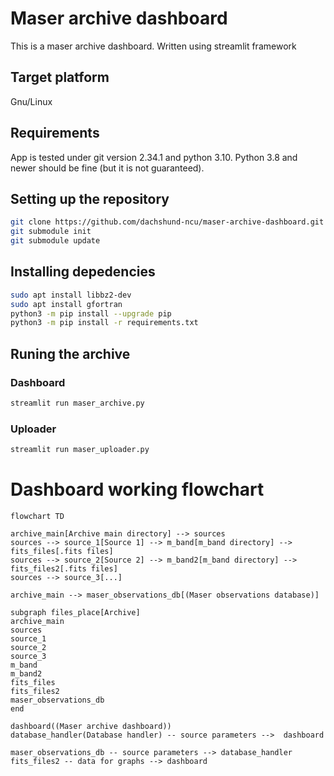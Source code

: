 # Maser archive dashboard
This is a maser archive dashboard. Written using streamlit framework
## Target platform
Gnu/Linux
## Requirements
App is tested under git version 2.34.1 and python 3.10.
Python 3.8 and newer should be fine (but it is not guaranteed).
## Setting up the repository
```bash
git clone https://github.com/dachshund-ncu/maser-archive-dashboard.git
git submodule init
git submodule update
```
## Installing depedencies
```bash
sudo apt install libbz2-dev
sudo apt install gfortran
python3 -m pip install --upgrade pip
python3 -m pip install -r requirements.txt
```

## Runing the archive
### Dashboard
```bash
streamlit run maser_archive.py
```
### Uploader
```bash
streamlit run maser_uploader.py
```

# Dashboard working flowchart
```mermaid
flowchart TD

archive_main[Archive main directory] --> sources
sources --> source_1[Source 1] --> m_band[m_band directory] --> fits_files[.fits files]
sources --> source_2[Source 2] --> m_band2[m_band directory] --> fits_files2[.fits files]
sources --> source_3[...]

archive_main --> maser_observations_db[(Maser observations database)]

subgraph files_place[Archive]
archive_main
sources
source_1
source_2
source_3
m_band
m_band2
fits_files
fits_files2
maser_observations_db
end

dashboard((Maser archive dashboard))
database_handler(Database handler) -- source parameters -->  dashboard 

maser_observations_db -- source parameters --> database_handler
fits_files2 -- data for graphs --> dashboard
```